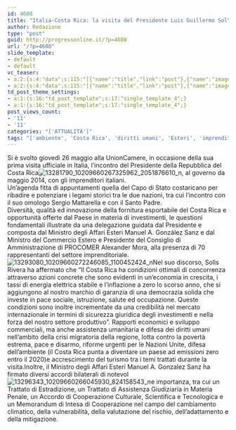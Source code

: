 ```yaml
---
id: 4608
title: "Italia-Costa Rica: la visita del Presidente Luis Guillermo Sol\xEDs"
author: Redazione
type: "post"
guid: http://progressonline.it/?p=4608
url: "/?p=4608"
slide_template:
- default
- default
vc_teaser:
- a:2:{s:4:"data";s:115:"[{"name":"title","link":"post"},{"name":"image","image":"featured","link":"none"},{"name":"text","mode":"excerpt"}]";s:7:"bgcolor";s:0:"";}
- a:2:{s:4:"data";s:115:"[{"name":"title","link":"post"},{"name":"image","image":"featured","link":"none"},{"name":"text","mode":"excerpt"}]";s:7:"bgcolor";s:0:"";}
td_post_theme_settings:
- a:1:{s:16:"td_post_template";s:17:"single_template_4";}
- a:1:{s:16:"td_post_template";s:17:"single_template_4";}
post_views_count:
- '11'
- '11'
categories: "['ATTUALITÀ']"
tags: "['ambiente', 'Costa Rica', 'diritti umani', 'Esteri', 'imprenditoria', 'innovazione', 'investimenti', 'Italia', 'Luis Guillermo Solís Rivera', 'news', 'pace', 'riforme', 'Sergio Mattarella', 'Unioncamere']"
---
```


Si è svolto giovedì 26 maggio alla UnionCamere, in occasione della sua prima visita ufficiale in Italia, l’incontro del Presidente della Repubblica del Costa Rica![13281790_10209660267325962_2051876610_n](https://progressonline.it/wp-content/uploads/13281790_10209660267325962_2051876610_n-168x300.jpg), al governo da maggio 2014, con gli imprenditori italiani.  
Un’agenda fitta di appuntamenti quella del Capo di Stato costaricano per ribadire e potenziare i legami storici tra le due nazioni, tra cui l’incontro con il suo omologo Sergio Mattarella e con il Santo Padre.  
Diversità, qualità ed innovazione della fornitura esportabile del Costa Rica e opportunità offerte dal Paese in materia di investimenti, le questioni fondamentali illustrate da una delegazione guidata dal Presidente e composta dal Ministro degli Affari Esteri Manuel A. González Sanz e dal Ministro del Commercio Estero e Presidente del Consiglio di Amministrazione di PROCOMER Alexander Mora, alla presenza di 70 rappresentanti del settore imprenditoriale.![13293080_10209660272246085_1100452424_n](https://progressonline.it/wp-content/uploads/13293080_10209660272246085_1100452424_n-300x168.jpg)Nel suo discorso, Solìs Rivera ha affermato che “Il Costa Rica ha condizioni ottimali di concorrenza attraverso azioni concrete che sono evidenti in un’economia in crescita, i tassi di energia elettrica stabile e l’inflazione a zero lo scorso anno, che si aggiungono al nostro marchio di garanzia di una democrazia solida che investe in pace sociale, istruzione, salute ed occupazione. Queste condizioni sono inoltre incrementate da una credibilità nel mercato internazionale in termini di sicurezza giuridica degli investimenti e nella forza del nostro settore produttivo”. Rapporti economici e sviluppo commerciali, ma anche assistenza umanitaria e difesa dei diritti umani nell’ambito della crisi migratoria della regione, lotta contro la povertà estrema, pace e disarmo, riforme urgenti per le Nazioni Unite, difesa dell’ambiente (il Costa Rica punta a diventare un paese ad emissioni zero entro il 2020)e accrescimento del turismo tra i temi trattati durante la visita.Inoltre, il Ministro degli Affari Esteri Manuel A. Gonzalez Sanz ha firmato diversi accordi bilaterali di notevol![13296343_10209660266045930_824158543_n](https://progressonline.it/wp-content/uploads/13296343_10209660266045930_824158543_n-168x300.jpg)e importanza, tra cui un Trattato di Estradizione, un Trattato di Assistenza Giudiziaria in Materia Penale, un Accordo di Cooperazione Culturale, Scientifica e Tecnologica e un Memorandum di Intesa di Cooperazione nel campo del cambiamento climatico, della vulnerabilità, della valutazione del rischio, dell’adattamento e della mitigazione.